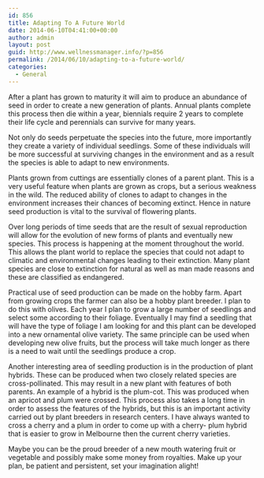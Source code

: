 ```yaml
---
id: 856
title: Adapting To A Future World
date: 2014-06-10T04:41:00+00:00
author: admin
layout: post
guid: http://www.wellnessmanager.info/?p=856
permalink: /2014/06/10/adapting-to-a-future-world/
categories:
  - General
---
```

After a plant has grown to maturity it will aim to produce an abundance of seed in order to create a new generation of plants. Annual plants complete this process then die within a year, biennials require 2 years to complete their life cycle and perennials can survive for many years.

Not only do seeds perpetuate the species into the future, more importantly they create a variety of individual seedlings. Some of these individuals will be more successful at surviving changes in the environment and as a result the species is able to adapt to new environments.

Plants grown from cuttings are essentially clones of a parent plant. This is a very useful feature when plants are grown as crops, but a serious weakness in the wild. The reduced ability of clones to adapt to changes in the environment increases their chances of becoming extinct. Hence in nature seed production is vital to the survival of flowering plants.

Over long periods of time seeds that are the result of sexual reproduction will allow for the evolution of new forms of plants and eventually new species. This process is happening at the moment throughout the world. This allows the plant world to replace the species that could not adapt to climatic and environmental changes leading to their extinction. Many plant species are close to extinction for natural as well as man made reasons and these are classified as endangered.

Practical use of seed production can be made on the hobby farm. Apart from growing crops the farmer can also be a hobby plant breeder. I plan to do this with olives. Each year I plan to grow a large number of seedlings and select some according to their foliage. Eventually I may find a seedling that will have the type of foliage I am looking for and this plant can be developed into a new ornamental olive variety. The same principle can be used when developing new olive fruits, but the process will take much longer as there is a need to wait until the seedlings produce a crop.

Another interesting area of seedling production is in the production of plant hybrids. These can be produced when two closely related species are cross-pollinated. This may result in a new plant with features of both parents. An example of a hybrid is the plum-cot. This was produced when an apricot and plum were crossed. This process also takes a long time in order to assess the features of the hybrids, but this is an important activity carried out by plant breeders in research centers. I have always wanted to cross a cherry and a plum in order to come up with a cherry- plum hybrid that is easier to grow in Melbourne then the current cherry varieties.

Maybe you can be the proud breeder of a new mouth watering fruit or vegetable and possibly make some money from royalties. Make up your plan, be patient and persistent, set your imagination alight!